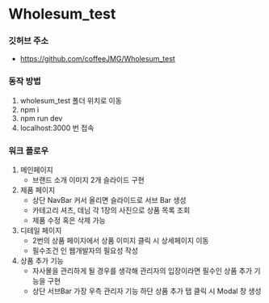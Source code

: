 # Wholesum_test

### 깃허브 주소

-   https://github.com/coffeeJMG/Wholesum_test

### 동작 방법

1. wholesum_test 폴더 위치로 이동
2. npm i
3. npm run dev
4. localhost:3000 번 접속

### 워크 플로우

1. 메인페이지
    - 브랜드 소개 이미지 2개 슬라이드 구현
2. 제품 페이지
    - 상단 NavBar 커서 올리면 슬라이드로 서브 Bar 생성
    - 카테고리 셔츠, 데님 각 1장의 사진으로 상품 목록 조회
    - 제품 수정 혹은 삭제 가능
3. 디테일 페이지
    - 2번의 상품 페이지에서 상품 이미지 클릭 시 상세페이지 이동
    - 필수조건 인 웹개발자의 필요성 작성
4. 상품 추가 기능
    - 자사몰을 관리하게 될 경우를 생각해 관리자의 입장이라면 필수인 상품 추가 기능을 구현
    - 상단 서브Bar 가장 우측 관리자 기능 하단 상품 추가 탭 클릭 시 Modal 창 생성
